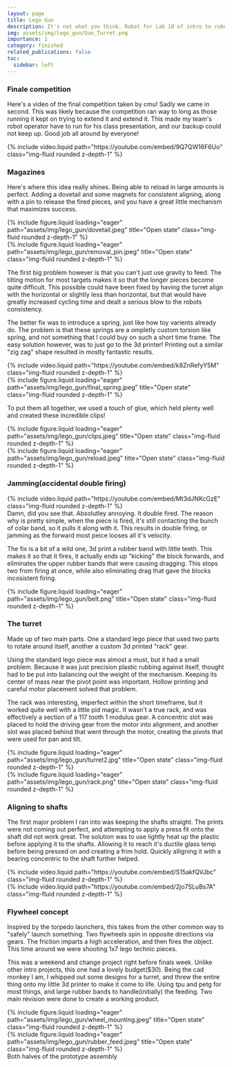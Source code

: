 ```yaml
---
layout: page
title: Lego Gun
description: It's not what you think. Robot for Lab 10 of intro to robotics.
img: assets/img/lego_gun/Gun_Turret.png
importance: 1
category: finished
related_publications: false
toc:
  sidebar: left
---
```


### **Finale competition**

Here's a video of the final competition taken by cmu! Sadly we came in second. This was likely because the competition ran way to long as those running it kept on trying to extend it and extend it. This made my team's robot operator have to run for his class presentation, and our backup could not keep up. Good job all around by everyone!

<div class="row">
    <div class="col-sm mt-3 mt-md-0">
        {% include video.liquid path="https://youtube.com/embed/9Q7QW16F6Uo" class="img-fluid rounded z-depth-1" %}
    </div>
</div>

### **Magazines**

Here's where this idea really shines. Being able to reload in large amounts is perfect. Adding a dovetail and some magnets for consistent aligning, along with a pin to release the fired pieces, and you have a great little mechanism that maximizes success.

<div class="row">
    <div class="col-sm mt-3 mt-md-0">
        {% include figure.liquid loading="eager" path="assets/img/lego_gun/dovetail.jpeg" title="Open state" class="img-fluid rounded z-depth-1" %}
    </div>
     <div class="col-sm mt-3 mt-md-0">
        {% include figure.liquid loading="eager" path="assets/img/lego_gun/removal_pin.jpeg" title="Open state" class="img-fluid rounded z-depth-1" %}
    </div>
</div>

The first big problem however is that you can't just use gravity to feed. The tilting motion for most targets makes it so that the longer pieces become quite difficult. This possible could have been fixed by having the turret align with the horizontal or slightly less than horizontal, but that would have greatly increased cycling time and dealt a serious blow to the robots consistency.

The better fix was to introduce a spring, just like how toy varients already do. The problem is that these springs are a ompletly custom torsion like spring, and not something that I could buy on such a short time frame. The easy solution however, was to just go to the 3d printer! Printing out a similar "zig zag" shape resulted in mostly fantastic results.

<div class="row">
    <div class="col-sm mt-3 mt-md-0">
        {% include video.liquid path="https://youtube.com/embed/k8ZnRefyY5M" class="img-fluid rounded z-depth-1" %}
    </div>
    <div class="col-sm mt-3 mt-md-0">
        {% include figure.liquid loading="eager" path="assets/img/lego_gun/final_spring.jpeg" title="Open state" class="img-fluid rounded z-depth-1" %}
    </div>
</div>

To put them all together, we used a touch of glue, which held plenty well and created these incredible clips!

<div class="row">
    <div class="col-sm mt-3 mt-md-0">
        {% include figure.liquid loading="eager" path="assets/img/lego_gun/clips.jpeg" title="Open state" class="img-fluid rounded z-depth-1" %}
    </div>
    <div class="col-sm mt-3 mt-md-0">
        {% include figure.liquid loading="eager" path="assets/img/lego_gun/reload.jpeg" title="Open state" class="img-fluid rounded z-depth-1" %}
    </div>
</div>

### **Jamming(accidental double firing)**

<div class="row">
    <div class="col-sm mt-3 mt-md-0">
        {% include video.liquid path="https://youtube.com/embed/Mt3dJNKcGzE" class="img-fluid rounded z-depth-1" %}
    </div>
</div>
Damn, did you see that. Absolutley annoying. It double fired. 
The reason why is pretty simple, when the piece is fired, it's still contacting the bunch of colar band, so it pulls it along with it. This results in double firing, or jamming as the forward most peice looses all it's velocity.

The fix is a bit of a wild one, 3d print a rubber band with little teeth. This makes it so that it fires, it actually ends up "kicking" the block forwards, and eliminates the upper rubber bands that were causing dragging. This stops two from firing at once, while also eliminating drag that gave the blocks incosistent firing.

<div class="row">
    <div class="col-sm mt-3 mt-md-0">
        {% include figure.liquid loading="eager" path="assets/img/lego_gun/belt.png" title="Open state" class="img-fluid rounded z-depth-1" %}
    </div>
</div>

### **The turret**

Made up of two main parts. One a standard lego piece that used two parts to rotate around itself, another a custom 3d printed "rack" gear.

Using the standard lego piece was almost a must, but it had a small problem. Because it was just precision plastic rubbing against itself, thought had to be put into balancing out the weight of the mechanism. Keeping its center of mass near the pivot point was important. Hollow printing and careful motor placement solved that problem.

The rack was interesting, imperfect within the short timeframe, but it worked quite well with a little pid magic. It wasn't a true rack, and was effectively a section of a 117 tooth 1 modulus gear. A concentric slot was placed to hold the driving gear from the motor into alignment, and another slot was placed behind that went through the motor, creating the pivots that were used for pan and tilt.

<div class="row">
    <div class="col-sm mt-3 mt-md-0">
        {% include figure.liquid loading="eager" path="assets/img/lego_gun/turret2.jpg" title="Open state" class="img-fluid rounded z-depth-1" %}
    </div>
    <div class="col-sm mt-3 mt-md-0">
        {% include figure.liquid loading="eager" path="assets/img/lego_gun/rack.png" title="Open state" class="img-fluid rounded z-depth-1" %}
    </div>
</div>

### **Aligning to shafts**

The first major problem I ran into was keeping the shafts straight. The prints were not coming out perfect, and attempting to apply a press fit onto the shaft did not work great. The solution was to use lightly heat up the plastic before applying it to the shafts. Allowing it to reach it's ductile glass temp before being pressed on and creating a frim hold. Quickly alligning it with a bearing concentric to the shaft further helped.

<div class="row">
     <div class="col-sm mt-3 mt-md-0">
        {% include video.liquid path="https://youtube.com/embed/S15akfQVJbc" class="img-fluid rounded z-depth-1" %}
    </div>
    <div class="col-sm mt-3 mt-md-0">
        {% include video.liquid path="https://youtube.com/embed/2jo7SLuBs7A" class="img-fluid rounded z-depth-1" %}
    </div>
</div>

### **Flywheel concept**

Inspired by the torpedo launchers, this takes from the other common way to "safely" launch something. Two flywheels spin in opposite directions via gears. The friction imparts a high acceleration, and then fires the object. This time around we were shooting 1x7 lego technic pieces.

This was a weekend and change project right before finals week. Unlike other intro projects, this one had a lovely budget($30). Being the cad monkey I am, I whipped out some designs for a turret, and threw the entire thing onto my little 3d printer to make it come to life. Using tpu and petg for most things, and large rubber bands to handle(initially) the feeding. Two main revision were done to create a working product.

<div class="row">
    <div class="col-sm mt-3 mt-md-0">
        {% include figure.liquid loading="eager" path="assets/img/lego_gun/wheel_mounting.jpeg" title="Open state" class="img-fluid rounded z-depth-1" %}
    </div>
    <div class="col-sm mt-3 mt-md-0">
        {% include figure.liquid loading="eager" path="assets/img/lego_gun/rubber_feed.jpeg" title="Open state" class="img-fluid rounded z-depth-1" %}
    </div>
</div>
<div class="caption">
Both halves of the prototype assembly
</div>

<!--
The code is simple.
Just wrap your images with `<div class="col-sm">` and place them inside `<div class="row">` (read more about the <a href="https://getbootstrap.com/docs/4.4/layout/grid/">Bootstrap Grid</a> system).
To make images responsive, add `img-fluid` class to each; for rounded corners and shadows use `rounded` and `z-depth-1` classes.
Here's the code for the last row of images above:

{% raw %}

```html
<div class="row justify-content-sm-center">
  <div class="col-sm-8 mt-3 mt-md-0">
    {% include figure.liquid path="assets/img/6.jpg" title="example image" class="img-fluid rounded z-depth-1" %}
  </div>
  <div class="col-sm-4 mt-3 mt-md-0">
    {% include figure.liquid path="assets/img/11.jpg" title="example image" class="img-fluid rounded z-depth-1" %}
  </div>
</div>
```

{% endraw %} -->
